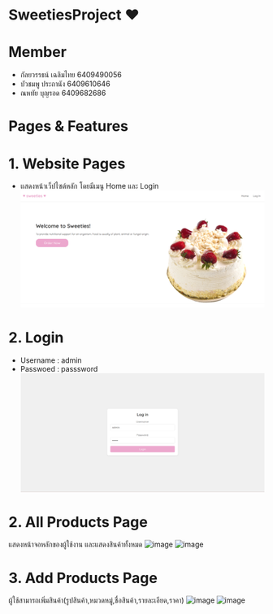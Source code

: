 # SweetiesProject  ♥
# Member
- กัลยวรรธน์ เฉลิมไทย 6409490056
- บัวชมพู	ประถานัง	6409610646
- ณหทัย	บุญรอด	6409682686
# Pages & Features
# 1. Website Pages
- แสดงหน้าเว็ปไซต์หลัก โดยมีเมนู Home และ Login
  ![image](https://github.com/Kanyawatchalermthai/Cs369_Project_Sweeties/blob/main/src/assets/1.png)
# 2. Login
- Username : admin
- Passwoed : passsword
![image](https://github.com/Kanyawatchalermthai/Cs369_Project_Sweeties/blob/main/src/assets/4.png)
# 2. All Products Page
แสดงหน้าจอหลักของผู้ใช้งาน และแสดงสินค้าทั้งหมด
![image](https://github.com/Kanyawatchalermthai/SweetiesProject/assets/148806112/a3279a32-fcd0-43b1-80af-8326eef0afde)
![image](https://github.com/Kanyawatchalermthai/SweetiesProject/assets/148806112/491b139f-7f6a-49f2-a4ff-71446a614f63)
# 3. Add Products Page
ผู้ใช้สามารถเพิ่มสินค้า(รูปสินค้า,หมวดหมู่,ชื่อสินค้า,รายละเอียด,ราคา)
![image](https://github.com/Kanyawatchalermthai/SweetiesProject/assets/148806112/87d291a9-ff82-43f0-8dff-7437ce882b3c)
![image](https://github.com/Kanyawatchalermthai/SweetiesProject/assets/148806112/a57793e9-7606-4bd3-8342-1312c6d413dd)

